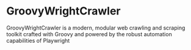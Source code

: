 # GroovyWrightCrawler
GroovyWrightCrawler is a modern, modular web crawling and scraping toolkit crafted with Groovy and powered by the robust automation capabilities of Playwright
